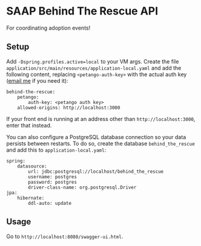 # SAAP Behind The Rescue API

For coordinating adoption events!

## Setup

Add `-Dspring.profiles.active=local` to your VM args.
Create the file `application/src/main/resources/application-local.yaml`
and add the following content,
replacing `<petango-auth-key>` with the actual auth key
([email me](mailto:me@timmcca.be) if you need it):

    behind-the-rescue:
        petango:
            auth-key: <petango auth key>
        allowed-origins: http://localhost:3000

If your front end is running at an address other than
`http://localhost:3000`, enter that instead.

You can also configure a PostgreSQL database connection
so your data persists between restarts.
To do so, create the database `behind_the_rescue`
and add this to `application-local.yaml`:

    spring:
        datasource:
            url: jdbc:postgresql://localhost/behind_the_rescue
            username: postgres
            password: postgres
            driver-class-name: org.postgresql.Driver
    jpa:
        hibernate:
            ddl-auto: update

## Usage

Go to `http://localhost:8080/swagger-ui.html`.
